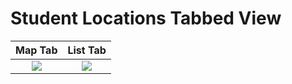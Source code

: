 # Student Locations Tabbed View

| Map Tab   | List Tab  |
| :-----:   | :------:  |
| ![][SLMT] | ![][SLLT] |





[SLLT]:  ../images/StudentLocationsMapTab.png
[SLMT]:  ../images/StudentLocationsListTab.png
